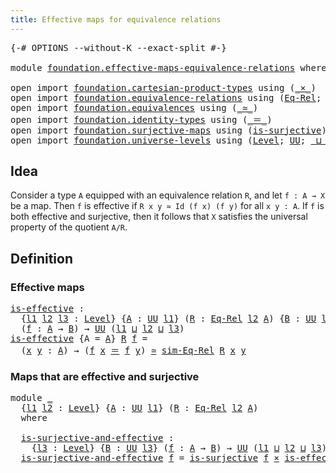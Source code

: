 ```yaml
---
title: Effective maps for equivalence relations
---
```


<pre class="Agda"><a id="66" class="Symbol">{-#</a> <a id="70" class="Keyword">OPTIONS</a> <a id="78" class="Pragma">--without-K</a> <a id="90" class="Pragma">--exact-split</a> <a id="104" class="Symbol">#-}</a>

<a id="109" class="Keyword">module</a> <a id="116" href="foundation.effective-maps-equivalence-relations.html" class="Module">foundation.effective-maps-equivalence-relations</a> <a id="164" class="Keyword">where</a>

<a id="171" class="Keyword">open</a> <a id="176" class="Keyword">import</a> <a id="183" href="foundation.cartesian-product-types.html" class="Module">foundation.cartesian-product-types</a> <a id="218" class="Keyword">using</a> <a id="224" class="Symbol">(</a><a id="225" href="foundation-core.cartesian-product-types.html#590" class="Function Operator">_×_</a><a id="228" class="Symbol">)</a>
<a id="230" class="Keyword">open</a> <a id="235" class="Keyword">import</a> <a id="242" href="foundation.equivalence-relations.html" class="Module">foundation.equivalence-relations</a> <a id="275" class="Keyword">using</a> <a id="281" class="Symbol">(</a><a id="282" href="foundation.equivalence-relations.html#970" class="Function">Eq-Rel</a><a id="288" class="Symbol">;</a> <a id="290" href="foundation.equivalence-relations.html#1187" class="Function">sim-Eq-Rel</a><a id="300" class="Symbol">)</a>
<a id="302" class="Keyword">open</a> <a id="307" class="Keyword">import</a> <a id="314" href="foundation.equivalences.html" class="Module">foundation.equivalences</a> <a id="338" class="Keyword">using</a> <a id="344" class="Symbol">(</a><a id="345" href="foundation-core.equivalences.html#1621" class="Function Operator">_≃_</a><a id="348" class="Symbol">)</a>
<a id="350" class="Keyword">open</a> <a id="355" class="Keyword">import</a> <a id="362" href="foundation.identity-types.html" class="Module">foundation.identity-types</a> <a id="388" class="Keyword">using</a> <a id="394" class="Symbol">(</a><a id="395" href="foundation-core.identity-types.html#1865" class="Function Operator">_＝_</a><a id="398" class="Symbol">)</a>
<a id="400" class="Keyword">open</a> <a id="405" class="Keyword">import</a> <a id="412" href="foundation.surjective-maps.html" class="Module">foundation.surjective-maps</a> <a id="439" class="Keyword">using</a> <a id="445" class="Symbol">(</a><a id="446" href="foundation.surjective-maps.html#1919" class="Function">is-surjective</a><a id="459" class="Symbol">)</a>
<a id="461" class="Keyword">open</a> <a id="466" class="Keyword">import</a> <a id="473" href="foundation.universe-levels.html" class="Module">foundation.universe-levels</a> <a id="500" class="Keyword">using</a> <a id="506" class="Symbol">(</a><a id="507" href="Agda.Primitive.html#597" class="Postulate">Level</a><a id="512" class="Symbol">;</a> <a id="514" href="foundation-core.universe-levels.html#235" class="Primitive">UU</a><a id="516" class="Symbol">;</a> <a id="518" href="Agda.Primitive.html#810" class="Primitive Operator">_⊔_</a><a id="521" class="Symbol">)</a>
</pre>
## Idea

Consider a type `A` equipped with an equivalence relation `R`, and let `f : A → X` be a map. Then `f` is effective if `R x y ≃ Id (f x) (f y)` for all `x y : A`. If `f` is both effective and surjective, then it follows that `X` satisfies the universal property of the quotient `A/R`.

## Definition

### Effective maps

<pre class="Agda"><a id="is-effective"></a><a id="865" href="foundation.effective-maps-equivalence-relations.html#865" class="Function">is-effective</a> <a id="878" class="Symbol">:</a>
  <a id="882" class="Symbol">{</a><a id="883" href="foundation.effective-maps-equivalence-relations.html#883" class="Bound">l1</a> <a id="886" href="foundation.effective-maps-equivalence-relations.html#886" class="Bound">l2</a> <a id="889" href="foundation.effective-maps-equivalence-relations.html#889" class="Bound">l3</a> <a id="892" class="Symbol">:</a> <a id="894" href="Agda.Primitive.html#597" class="Postulate">Level</a><a id="899" class="Symbol">}</a> <a id="901" class="Symbol">{</a><a id="902" href="foundation.effective-maps-equivalence-relations.html#902" class="Bound">A</a> <a id="904" class="Symbol">:</a> <a id="906" href="foundation-core.universe-levels.html#235" class="Primitive">UU</a> <a id="909" href="foundation.effective-maps-equivalence-relations.html#883" class="Bound">l1</a><a id="911" class="Symbol">}</a> <a id="913" class="Symbol">(</a><a id="914" href="foundation.effective-maps-equivalence-relations.html#914" class="Bound">R</a> <a id="916" class="Symbol">:</a> <a id="918" href="foundation.equivalence-relations.html#970" class="Function">Eq-Rel</a> <a id="925" href="foundation.effective-maps-equivalence-relations.html#886" class="Bound">l2</a> <a id="928" href="foundation.effective-maps-equivalence-relations.html#902" class="Bound">A</a><a id="929" class="Symbol">)</a> <a id="931" class="Symbol">{</a><a id="932" href="foundation.effective-maps-equivalence-relations.html#932" class="Bound">B</a> <a id="934" class="Symbol">:</a> <a id="936" href="foundation-core.universe-levels.html#235" class="Primitive">UU</a> <a id="939" href="foundation.effective-maps-equivalence-relations.html#889" class="Bound">l3</a><a id="941" class="Symbol">}</a>
  <a id="945" class="Symbol">(</a><a id="946" href="foundation.effective-maps-equivalence-relations.html#946" class="Bound">f</a> <a id="948" class="Symbol">:</a> <a id="950" href="foundation.effective-maps-equivalence-relations.html#902" class="Bound">A</a> <a id="952" class="Symbol">→</a> <a id="954" href="foundation.effective-maps-equivalence-relations.html#932" class="Bound">B</a><a id="955" class="Symbol">)</a> <a id="957" class="Symbol">→</a> <a id="959" href="foundation-core.universe-levels.html#235" class="Primitive">UU</a> <a id="962" class="Symbol">(</a><a id="963" href="foundation.effective-maps-equivalence-relations.html#883" class="Bound">l1</a> <a id="966" href="Agda.Primitive.html#810" class="Primitive Operator">⊔</a> <a id="968" href="foundation.effective-maps-equivalence-relations.html#886" class="Bound">l2</a> <a id="971" href="Agda.Primitive.html#810" class="Primitive Operator">⊔</a> <a id="973" href="foundation.effective-maps-equivalence-relations.html#889" class="Bound">l3</a><a id="975" class="Symbol">)</a>
<a id="977" href="foundation.effective-maps-equivalence-relations.html#865" class="Function">is-effective</a> <a id="990" class="Symbol">{</a><a id="991" class="Argument">A</a> <a id="993" class="Symbol">=</a> <a id="995" href="foundation.effective-maps-equivalence-relations.html#995" class="Bound">A</a><a id="996" class="Symbol">}</a> <a id="998" href="foundation.effective-maps-equivalence-relations.html#998" class="Bound">R</a> <a id="1000" href="foundation.effective-maps-equivalence-relations.html#1000" class="Bound">f</a> <a id="1002" class="Symbol">=</a>
  <a id="1006" class="Symbol">(</a><a id="1007" href="foundation.effective-maps-equivalence-relations.html#1007" class="Bound">x</a> <a id="1009" href="foundation.effective-maps-equivalence-relations.html#1009" class="Bound">y</a> <a id="1011" class="Symbol">:</a> <a id="1013" href="foundation.effective-maps-equivalence-relations.html#995" class="Bound">A</a><a id="1014" class="Symbol">)</a> <a id="1016" class="Symbol">→</a> <a id="1018" class="Symbol">(</a><a id="1019" href="foundation.effective-maps-equivalence-relations.html#1000" class="Bound">f</a> <a id="1021" href="foundation.effective-maps-equivalence-relations.html#1007" class="Bound">x</a> <a id="1023" href="foundation-core.identity-types.html#1865" class="Function Operator">＝</a> <a id="1025" href="foundation.effective-maps-equivalence-relations.html#1000" class="Bound">f</a> <a id="1027" href="foundation.effective-maps-equivalence-relations.html#1009" class="Bound">y</a><a id="1028" class="Symbol">)</a> <a id="1030" href="foundation-core.equivalences.html#1621" class="Function Operator">≃</a> <a id="1032" href="foundation.equivalence-relations.html#1187" class="Function">sim-Eq-Rel</a> <a id="1043" href="foundation.effective-maps-equivalence-relations.html#998" class="Bound">R</a> <a id="1045" href="foundation.effective-maps-equivalence-relations.html#1007" class="Bound">x</a> <a id="1047" href="foundation.effective-maps-equivalence-relations.html#1009" class="Bound">y</a>
</pre>
### Maps that are effective and surjective

<pre class="Agda"><a id="1106" class="Keyword">module</a> <a id="1113" href="foundation.effective-maps-equivalence-relations.html#1113" class="Module">_</a>
  <a id="1117" class="Symbol">{</a><a id="1118" href="foundation.effective-maps-equivalence-relations.html#1118" class="Bound">l1</a> <a id="1121" href="foundation.effective-maps-equivalence-relations.html#1121" class="Bound">l2</a> <a id="1124" class="Symbol">:</a> <a id="1126" href="Agda.Primitive.html#597" class="Postulate">Level</a><a id="1131" class="Symbol">}</a> <a id="1133" class="Symbol">{</a><a id="1134" href="foundation.effective-maps-equivalence-relations.html#1134" class="Bound">A</a> <a id="1136" class="Symbol">:</a> <a id="1138" href="foundation-core.universe-levels.html#235" class="Primitive">UU</a> <a id="1141" href="foundation.effective-maps-equivalence-relations.html#1118" class="Bound">l1</a><a id="1143" class="Symbol">}</a> <a id="1145" class="Symbol">(</a><a id="1146" href="foundation.effective-maps-equivalence-relations.html#1146" class="Bound">R</a> <a id="1148" class="Symbol">:</a> <a id="1150" href="foundation.equivalence-relations.html#970" class="Function">Eq-Rel</a> <a id="1157" href="foundation.effective-maps-equivalence-relations.html#1121" class="Bound">l2</a> <a id="1160" href="foundation.effective-maps-equivalence-relations.html#1134" class="Bound">A</a><a id="1161" class="Symbol">)</a>
  <a id="1165" class="Keyword">where</a>

  <a id="1174" href="foundation.effective-maps-equivalence-relations.html#1174" class="Function">is-surjective-and-effective</a> <a id="1202" class="Symbol">:</a>
    <a id="1208" class="Symbol">{</a><a id="1209" href="foundation.effective-maps-equivalence-relations.html#1209" class="Bound">l3</a> <a id="1212" class="Symbol">:</a> <a id="1214" href="Agda.Primitive.html#597" class="Postulate">Level</a><a id="1219" class="Symbol">}</a> <a id="1221" class="Symbol">{</a><a id="1222" href="foundation.effective-maps-equivalence-relations.html#1222" class="Bound">B</a> <a id="1224" class="Symbol">:</a> <a id="1226" href="foundation-core.universe-levels.html#235" class="Primitive">UU</a> <a id="1229" href="foundation.effective-maps-equivalence-relations.html#1209" class="Bound">l3</a><a id="1231" class="Symbol">}</a> <a id="1233" class="Symbol">(</a><a id="1234" href="foundation.effective-maps-equivalence-relations.html#1234" class="Bound">f</a> <a id="1236" class="Symbol">:</a> <a id="1238" href="foundation.effective-maps-equivalence-relations.html#1134" class="Bound">A</a> <a id="1240" class="Symbol">→</a> <a id="1242" href="foundation.effective-maps-equivalence-relations.html#1222" class="Bound">B</a><a id="1243" class="Symbol">)</a> <a id="1245" class="Symbol">→</a> <a id="1247" href="foundation-core.universe-levels.html#235" class="Primitive">UU</a> <a id="1250" class="Symbol">(</a><a id="1251" href="foundation.effective-maps-equivalence-relations.html#1118" class="Bound">l1</a> <a id="1254" href="Agda.Primitive.html#810" class="Primitive Operator">⊔</a> <a id="1256" href="foundation.effective-maps-equivalence-relations.html#1121" class="Bound">l2</a> <a id="1259" href="Agda.Primitive.html#810" class="Primitive Operator">⊔</a> <a id="1261" href="foundation.effective-maps-equivalence-relations.html#1209" class="Bound">l3</a><a id="1263" class="Symbol">)</a>
  <a id="1267" href="foundation.effective-maps-equivalence-relations.html#1174" class="Function">is-surjective-and-effective</a> <a id="1295" href="foundation.effective-maps-equivalence-relations.html#1295" class="Bound">f</a> <a id="1297" class="Symbol">=</a> <a id="1299" href="foundation.surjective-maps.html#1919" class="Function">is-surjective</a> <a id="1313" href="foundation.effective-maps-equivalence-relations.html#1295" class="Bound">f</a> <a id="1315" href="foundation-core.cartesian-product-types.html#590" class="Function Operator">×</a> <a id="1317" href="foundation.effective-maps-equivalence-relations.html#865" class="Function">is-effective</a> <a id="1330" href="foundation.effective-maps-equivalence-relations.html#1146" class="Bound">R</a> <a id="1332" href="foundation.effective-maps-equivalence-relations.html#1295" class="Bound">f</a>
</pre>